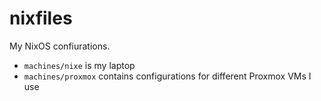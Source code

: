# nixfiles

My NixOS confiurations.

- `machines/nixe` is my laptop
- `machines/proxmox` contains configurations for different Proxmox VMs I use
